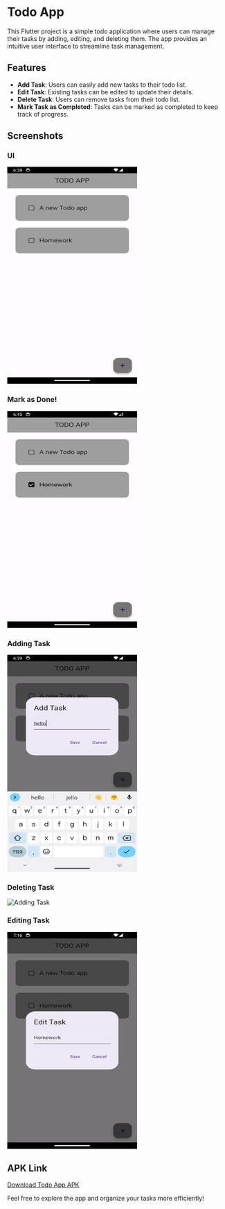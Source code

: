 # Todo App

This Flutter project is a simple todo application where users can manage their tasks by adding, editing, and deleting them. The app provides an intuitive user interface to streamline task management.

## Features

- **Add Task**: Users can easily add new tasks to their todo list.
- **Edit Task**: Existing tasks can be edited to update their details.
- **Delete Task**: Users can remove tasks from their todo list.
- **Mark Task as Completed**: Tasks can be marked as completed to keep track of progress.

## Screenshots
### UI
<img src="lib/screenshots/Screenshot_1715605697.png" alt="Adding Task" width="300" height="500">

### Mark as Done!
<img src="lib/screenshots/mark_as_done.png" alt="Adding Task" width="300" height="500">

### Adding Task
<img src="lib/screenshots/add_new_task.png" alt="Adding Task" width="300" height="500">

### Deleting Task
<img src="lib/screenshots/delete_task.png" alt="Adding Task" width="300" height="500">

### Editing Task
<img src="lib/screenshots/edit_task.png" alt="Adding Task" width="300" height="500">

## APK Link
[Download Todo App APK](https://drive.google.com/file/d/1K3m-XflWhSRHje0toGhQH5B9lSquTTAT/view?usp=drive_link)

Feel free to explore the app and organize your tasks more efficiently!
